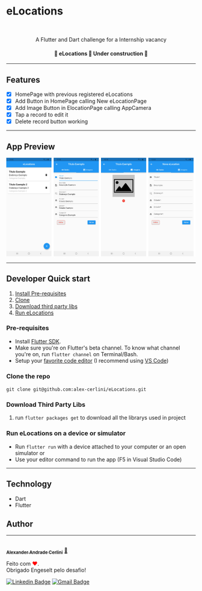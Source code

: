 # eLocations
<br />

<p align="center">A Flutter and Dart challenge for a Internship vacancy</p>

<h4 align="center"> 
	🚧  eLocations 🚀 Under construction  🚧
</h4>

---

## Features

- [X] HomePage with previous registered eLocations
- [X] Add Button in HomePage calling New eLocationPage
- [X] Add Image Button in ElocationPage calling AppCamera
- [X] Tap a record to edit it
- [X] Delete record button working

---

## App Preview
<p>
<img src="print_screen/all_prints.png" width="700 style="margin: 20px;">
</p>

---

## Developer Quick start

1. [Install Pre-requisites](#pre-requisites)
1. [Clone](#clone-the-repo)
1. [Download third party libs](#download-third-party-libs)
1. [Run eLocations](#run-eLocations-on-a-device-or-simulator)


### Pre-requisites

* Install [Flutter SDK](https://flutter.dev/docs/get-started/install).
* Make sure you're on Flutter's beta channel. To know what channel you're on, run ```flutter channel``` on Terminal/Bash.
* Setup your [favorite code editor](https://flutter.dev/docs/get-started/editor) (I recommend using [VS Code](https://code.visualstudio.com/))

### Clone the repo
    git clone git@github.com:alex-cerlini/eLocations.git


### Download Third Party Libs
1. run ```flutter packages get``` to download all the librarys used in project


### Run eLocations on a device or simulator
* Run `flutter run` with a device attached to your computer or an open simulator
or
* Use your editor command to run the app (F5 in Visual Studio Code)

---

## Technology
- Dart
- Flutter

## Author
---

<a href="https://github.com/alex-cerlini">
 <img style="border-radius: 50%;" src="https://avatars.githubusercontent.com/u/56663683?v=4" width="100px;" alt=""/>
 <br />
 <sub><b>Alexander Andrade Cerlini</b></sub></a> <a href="https://github.com/alex-cerlini" title="Alex Cerlini">🚀</a>


Feito com <span style="color: red">♥</span>.
<br/>Obrigado Engeselt pelo desafio!

[![Linkedin Badge](https://img.shields.io/badge/-AlexCerlini-blue?style=flat-square&logo=Linkedin&logoColor=white&link=https://www.linkedin.com/in/alexander-andrade-cerlini-560982119/)](https://www.linkedin.com/in/alexander-andrade-cerlini-560982119/) 
[![Gmail Badge](https://img.shields.io/badge/-alexcerlinii@gmail.com-c14438?style=flat-square&logo=Gmail&logoColor=white&link=mailto:alexcerlinii@gmail.com)](mailto:alexcerlinii@gmail.com)